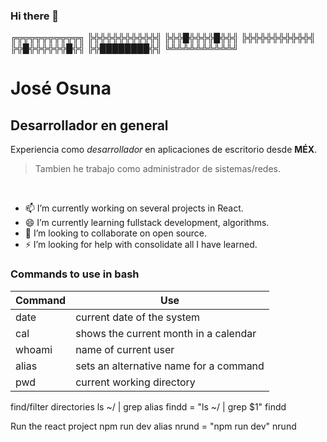 ### Hi there 👋


╔╦╦╦╦╦╦╦╦╦╦╗
╠╬╬╬╬╬╬╬╬╬╬╣
╠╬╬█╬╬╬╬█╬╬╣
╠╬╬╬╬╬╬╬╬╬╬╣
╠╬█╬╬╬╬╬╬█╬╣
╠╬████████╬╣
╚╩╩╩╩╩╩╩╩╩╩╝

# José Osuna

## Desarrollador en general
Experiencia como *desarrollador* en aplicaciones de escritorio desde **MÉX**.

>Tambien he trabajo como administrador de sistemas/redes.

<br>

- 📫 I’m currently working on several projects in React.
- 😄 I’m currently learning fullstack development, algorithms.
- 💬 I’m looking to collaborate on open source.
- ⚡ I’m looking for help with consolidate all I have learned.



### Commands to use in bash
|Command|Use|
|-|-|
|date| current date of the system|
|cal| shows the current month in a calendar|
|whoami| name of current user|
|alias| sets an alternative name for a command|
|pwd| current working directory|

find/filter directories
ls ~/ | grep <bootcamp>
alias findd = "ls ~/ | grep $1"
findd <bootcamp>
  
Run the react project
npm run dev
alias nrund = "npm run dev"
nrund
  


